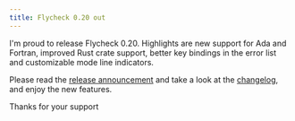 ```yaml
---
title: Flycheck 0.20 out
---
```


I'm proud to release Flycheck 0.20.  Highlights are new support for Ada and
Fortran, improved Rust crate support, better key bindings in the error list and
customizable mode line indicators.

Please read the [release announcement][] and take a look at the [changelog][],
and enjoy the new features.

<!--more-->

Thanks for your support

[release announcement]: http://flycheck.readthedocs.org/en/0.20/news/flycheck-0.20-released.html
[changelog]: http://flycheck.readthedocs.org/en/0.20/changes.html#aug-12-2014
